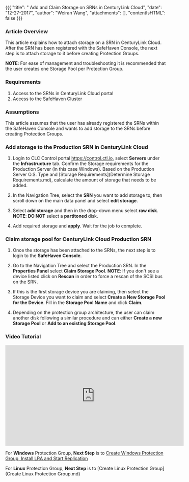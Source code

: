 {{{
  "title": " Add and Claim Storage on SRNs in CenturyLink Cloud",
  "date": "12-27-2017",
  "author": "Weiran Wang",
  "attachments": [],
  "contentIsHTML": false
}}}

### Article Overview
This article explains how to attach storage on a SRN in CenturyLink Cloud. After the SRN has been registered with the SafeHaven Console, the next step is to attach storage to it before creating Protection Groups.

**NOTE**: For ease of management and troubleshooting it is recommended that the user creates one Storage Pool per Protection Group.

### Requirements
1. Access to the SRNs in CenturyLink Cloud portal
2. Access to the SafeHaven Cluster

### Assumptions
This article assumes that the user has already registered the SRNs within the SafeHaven Console and wants to add storage to the SRNs before creating Protection Groups.

### Add storage to the Production SRN in CenturyLink Cloud
1. Login to CLC Control portal https://control.ctl.io, select **Servers** under the **Infrastructure** tab. Confirm the Storage requirements for the Production Server (in this case Windows). Based on the Production Server O.S. Type and [Storage Requirements](Determine Storage Requirements.md), calculate the amount of storage that needs to be added.

2. In the Navigation Tree, select the **SRN** you want to add storage to, then scroll down on the main data panel and select **edit storage**.
3. Select **add storage** and then in the drop-down menu select **raw disk**.
   **NOTE**: **DO NOT** select a **partitoned** disk.

4. Add required storage and **apply**. Wait for the job to complete.

### Claim storage pool for CenturyLink Cloud Production SRN
1. Once the storage has been attached to the SRNs, the next step is to login to the **SafeHaven Console**.
2. Go to the Navigation Tree and select the Production SRN. In the **Properties Panel** select **Claim Storage Pool**.
**NOTE**: If you don't see a device listed click on **Rescan** in order to force a rescan of the SCSI bus on the SRN.

3. If this is the first storage device you are claiming, then select the Storage Device you want to claim and select **Create a New Storage Pool for the Device**. Fill in the **Storage Pool Name** and click **Claim**.

4. Depending on the protection group architecture, the user can claim another disk following a similar procedure and can either **Create a new Storage Pool** or **Add to an existing Storage Pool**.

### Video Tutorial
<p>
<iframe width="560" height="315" src="https://www.youtube.com/embed/CjH_Pts0tuk" frameborder="0" gesture="media" allow="encrypted-media" allowfullscreen></iframe>
</p>

For **Windows** Protection Group, **Next Step** is to [Create Windows Protection Group, Install LRA and Start Replication](Create-Windows-Protection-Group-Install-LRA-and-Start-Replication.md)

For **Linux** Protection Group, **Next Step** is to [Create Linux Protection Group](Create Linux Protection Group.md)
